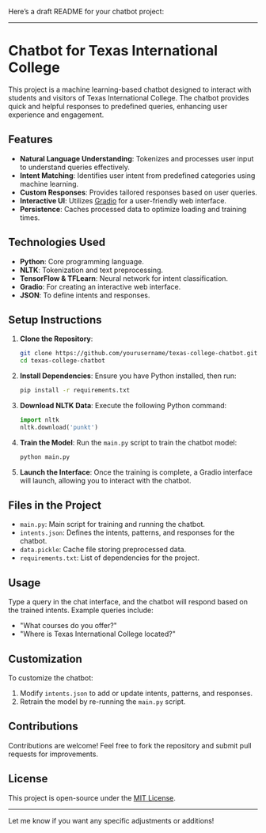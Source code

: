 Here’s a draft README for your chatbot project:  

---

# Chatbot for Texas International College

This project is a machine learning-based chatbot designed to interact with students and visitors of Texas International College. The chatbot provides quick and helpful responses to predefined queries, enhancing user experience and engagement.

## Features

- **Natural Language Understanding**: Tokenizes and processes user input to understand queries effectively.
- **Intent Matching**: Identifies user intent from predefined categories using machine learning.
- **Custom Responses**: Provides tailored responses based on user queries.
- **Interactive UI**: Utilizes [Gradio](https://gradio.app) for a user-friendly web interface.
- **Persistence**: Caches processed data to optimize loading and training times.

## Technologies Used

- **Python**: Core programming language.
- **NLTK**: Tokenization and text preprocessing.
- **TensorFlow & TFLearn**: Neural network for intent classification.
- **Gradio**: For creating an interactive web interface.
- **JSON**: To define intents and responses.

## Setup Instructions

1. **Clone the Repository**:
   ```bash
   git clone https://github.com/yourusername/texas-college-chatbot.git
   cd texas-college-chatbot
   ```

2. **Install Dependencies**:
   Ensure you have Python installed, then run:
   ```bash
   pip install -r requirements.txt
   ```

3. **Download NLTK Data**:
   Execute the following Python command:
   ```python
   import nltk
   nltk.download('punkt')
   ```

4. **Train the Model**:
   Run the `main.py` script to train the chatbot model:
   ```bash
   python main.py
   ```

5. **Launch the Interface**:
   Once the training is complete, a Gradio interface will launch, allowing you to interact with the chatbot.

## Files in the Project

- `main.py`: Main script for training and running the chatbot.
- `intents.json`: Defines the intents, patterns, and responses for the chatbot.
- `data.pickle`: Cache file storing preprocessed data.
- `requirements.txt`: List of dependencies for the project.

## Usage

Type a query in the chat interface, and the chatbot will respond based on the trained intents. Example queries include:
- "What courses do you offer?"
- "Where is Texas International College located?"

## Customization

To customize the chatbot:
1. Modify `intents.json` to add or update intents, patterns, and responses.
2. Retrain the model by re-running the `main.py` script.

## Contributions

Contributions are welcome! Feel free to fork the repository and submit pull requests for improvements.

## License

This project is open-source under the [MIT License](LICENSE).

---

Let me know if you want any specific adjustments or additions!